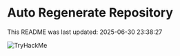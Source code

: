 # Auto Regenerate Repository

This README was last updated: 2025-06-30 23:38:27

 ![TryHackMe](https://tryhackme.com/badge/533634)